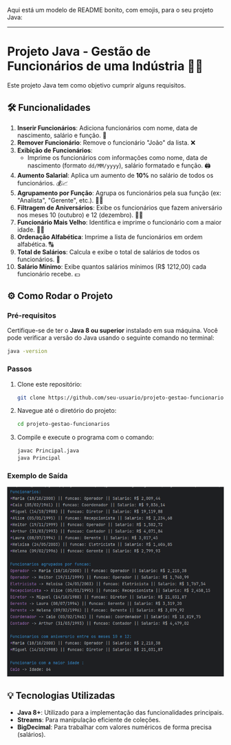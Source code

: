 Aqui está um modelo de README bonito, com emojis, para o seu projeto Java:

---

# Projeto Java - Gestão de Funcionários de uma Indústria 🧑‍💻

Este projeto Java tem como objetivo cumprir alguns requisitos.

## 🛠️ Funcionalidades

1. **Inserir Funcionários**: Adiciona funcionários com nome, data de nascimento, salário e função. 💼
2. **Remover Funcionário**: Remove o funcionário "João" da lista. ❌
3. **Exibição de Funcionários**:
    - Imprime os funcionários com informações como nome, data de nascimento (formato `dd/MM/yyyy`), salário formatado e função. 🖨️
4. **Aumento Salarial**: Aplica um aumento de **10%** no salário de todos os funcionários. 💰📈
5. **Agrupamento por Função**: Agrupa os funcionários pela sua função (ex: "Analista", "Gerente", etc.). 👥👔
6. **Filtragem de Aniversários**: Exibe os funcionários que fazem aniversário nos meses 10 (outubro) e 12 (dezembro). 🎂🎉
7. **Funcionário Mais Velho**: Identifica e imprime o funcionário com a maior idade. 👵👴
8. **Ordenação Alfabética**: Imprime a lista de funcionários em ordem alfabética. 🔠
9. **Total de Salários**: Calcula e exibe o total de salários de todos os funcionários. 💸
10. **Salário Mínimo**: Exibe quantos salários mínimos (R$ 1212,00) cada funcionário recebe. 💵

## ⚙️ Como Rodar o Projeto

### Pré-requisitos

Certifique-se de ter o **Java 8 ou superior** instalado em sua máquina. Você pode verificar a versão do Java usando o seguinte comando no terminal:

```bash
java -version
```

### Passos

1. Clone este repositório:
   ```bash
   git clone https://github.com/seu-usuario/projeto-gestao-funcionarios.git
   ```

2. Navegue até o diretório do projeto:
   ```bash
   cd projeto-gestao-funcionarios
   ```

3. Compile e execute o programa com o comando:
   ```bash
   javac Principal.java
   java Principal
   ```

### Exemplo de Saída

![Exemplo](media/exemplo.png)


## 💡 Tecnologias Utilizadas

- **Java 8+**: Utilizado para a implementação das funcionalidades principais.
- **Streams**: Para manipulação eficiente de coleções.
- **BigDecimal**: Para trabalhar com valores numéricos de forma precisa (salários).

